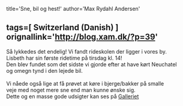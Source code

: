 title='Sne, bil og hest!'
author='Max Rydahl Andersen'

tags=[ Switzerland (Danish) ]
orignallink='http://blog.xam.dk/?p=39'
---
<div><p>S&#229; lykkedes det endelig! Vi fandt rideskolen der ligger i vores by.<br>
Lisbeth har sin f&#248;rste ridetime p&#229; tirsdag kl. 14! <br>
Den blev fundet som det sidste vi gjorde efter at have k&#248;rt Neuchatel<br>
og omegn tynd i den lejede bil.<br><br>
Vi n&#229;ede ogs&#229; lige at f&#229; pr&#248;vet at k&#248;re i bjerge/bakker p&#229; smalle<br>
veje med noget mere sne end man kunne &#248;nske sig.<br>
Dette og en masse gode udsigter kan ses p&#229; <a href="http://www.xam.dk/coppermine/thumbnails.php?album=24">Galleriet</a></p></div>
